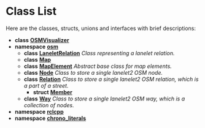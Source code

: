
# Class List


Here are the classes, structs, unions and interfaces with brief descriptions:

* **class** [**OSMVisualizer**](classOSMVisualizer.md)     
* **namespace** [**osm**](namespaceosm.md)     
    * **class** [**LaneletRelation**](classosm_1_1LaneletRelation.md) _Class representing a lanelet relation._     
    * **class** [**Map**](classosm_1_1Map.md)     
    * **class** [**MapElement**](classosm_1_1MapElement.md) _Abstract base class for map elements._     
    * **class** [**Node**](classosm_1_1Node.md) _Class to store a single lanelet2 OSM node._     
    * **class** [**Relation**](classosm_1_1Relation.md) _Class to store a single lanelet2 OSM relation, which is a part of a street._     
        * **struct** [**Member**](structosm_1_1Relation_1_1Member.md)     
    * **class** [**Way**](classosm_1_1Way.md) _Class to store a single lanelet2 OSM way, which is a collection of nodes._     
* **namespace** [**rclcpp**](namespacerclcpp.md) 
* **namespace** [**chrono\_literals**](namespacestd_1_1chrono__literals.md) 

